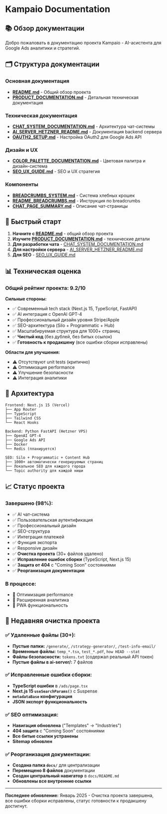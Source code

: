 # Kampaio Documentation

## 📚 Обзор документации

Добро пожаловать в документацию проекта Kampaio - AI-асистента для Google Ads аналитики и стратегий.

## 🗂️ Структура документации

### **Основная документация**
- **[README.md](../README.md)** - Общий обзор проекта
- **[PRODUCT_DOCUMENTATION.md](../PRODUCT_DOCUMENTATION.md)** - Детальная техническая документация

### **Техническая документация**
- **[CHAT_SYSTEM_DOCUMENTATION.md](./CHAT_SYSTEM_DOCUMENTATION.md)** - Архитектура чат-системы
- **[AI_SERVER_HETZNER_README.md](./AI_SERVER_HETZNER_README.md)** - Документация backend сервера
- **[OAUTH2_SETUP.md](./OAUTH2_SETUP.md)** - Настройка OAuth2 для Google Ads API

### **Дизайн и UX**
- **[COLOR_PALETTE_DOCUMENTATION.md](./COLOR_PALETTE_DOCUMENTATION.md)** - Цветовая палитра и дизайн-система
- **[SEO_UX_GUIDE.md](./SEO_UX_GUIDE.md)** - SEO и UX стратегия

### **Компоненты**
- **[BREADCRUMBS_SYSTEM.md](./BREADCRUMBS_SYSTEM.md)** - Система хлебных крошек
- **[README_BREADCRUMBS.md](./README_BREADCRUMBS.md)** - Инструкция по breadcrumbs
- **[CHAT_PAGE_SUMMARY.md](./CHAT_PAGE_SUMMARY.md)** - Описание чат-страницы

## 🚀 Быстрый старт

1. **Начните с [README.md](../README.md)** - общий обзор проекта
2. **Изучите [PRODUCT_DOCUMENTATION.md](../PRODUCT_DOCUMENTATION.md)** - технические детали
3. **Для разработки чата** - [CHAT_SYSTEM_DOCUMENTATION.md](./CHAT_SYSTEM_DOCUMENTATION.md)
4. **Для настройки сервера** - [AI_SERVER_HETZNER_README.md](./AI_SERVER_HETZNER_README.md)
5. **Для SEO** - [SEO_UX_GUIDE.md](./SEO_UX_GUIDE.md)

## 📊 Техническая оценка

### **Общий рейтинг проекта: 9.2/10**

**Сильные стороны:**
- ✅ Современный tech stack (Next.js 15, TypeScript, FastAPI)
- ✅ AI интеграция с OpenAI GPT-4
- ✅ Профессиональный дизайн уровня Stripe/Apple
- ✅ SEO-архитектура (Silo + Programmatic + Hub)
- ✅ Масштабируемая структура для 1000+ страниц
- ✅ **Чистый код** (без дублей, без битых ссылок)
- ✅ **Готовность к продакшену** (все ошибки сборки исправлены)

**Области для улучшения:**
- ⚠️ Отсутствуют unit tests (критично)
- ⚠️ Оптимизация performance
- ⚠️ Улучшение безопасности
- ⚠️ Интеграция аналитики

## 🔧 Архитектура

```
Frontend: Next.js 15 (Vercel)
├── App Router
├── TypeScript
├── Tailwind CSS
└── React Hooks

Backend: Python FastAPI (Hetzner VPS)
├── OpenAI GPT-4
├── Google Ads API
├── Docker
└── Redis (планируется)

SEO: Silo + Programmatic + Content Hub
├── 1000+ автоматически генерируемых страниц
├── Локальное SEO для каждого города
└── Topic authority для каждой ниши
```

## 📈 Статус проекта

### **Завершено (98%):**
- ✅ AI чат-система
- ✅ Пользовательская аутентификация
- ✅ Профессиональный дизайн
- ✅ SEO-структура
- ✅ Интеграция платежей
- ✅ Функция экспорта
- ✅ Responsive дизайн
- ✅ **Очистка проекта** (30+ файлов удалено)
- ✅ **Исправление ошибок сборки** (TypeScript, Next.js 15)
- ✅ **Защита от 404** с "Coming Soon" состояниями
- ✅ **Реорганизация документации**

### **В процессе:**
- 🔄 Оптимизация performance
- 🔄 Расширенная аналитика
- 🔄 PWA функциональность

## 🧹 Недавняя очистка проекта

### ✅ **Удаленные файлы (30+):**
- **Пустые папки:** `/generate/`, `/strategy-generator/`, `/test-info-email/`
- **Временные файлы:** `temp_*.tsx`, `test_*.pdf`, `how HEAD --stat`
- **Файлы безопасности:** `tokens.txt` (содержал реальный API токен)
- **Пустые файлы в ai-server/:** 7 файлов

### ✅ **Исправленные ошибки сборки:**
- **TypeScript ошибки** в `/ads/page.tsx`
- **Next.js 15 `useSearchParams()`** с Suspense
- **`metadataBase` конфигурация**
- **JSON экспорт функциональность**

### ✅ **SEO оптимизация:**
- **Навигация обновлена** ("Templates" → "Industries")
- **404 защита** с "Coming Soon" состояниями
- **Все битые ссылки устранены**
- **Sitemap обновлен**

### ✅ **Реорганизация документации:**
- **Создана папка `docs/`** для централизации
- **Перемещено 8 файлов** документации
- **Создан центральный навигатор** в `docs/README.md`
- **Обновлены все внутренние ссылки**

---

**Последнее обновление:** Январь 2025 - Очистка проекта завершена, все ошибки сборки исправлены, статус готовности к продакшену достигнут. 